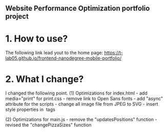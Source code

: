 ## Website Performance Optimization portfolio project

# 1. How to use?
The following link lead yout to the home page:
  https://t-lab05.github.io/frontend-nanodegree-mobile-portfolio/
  
# 2. What I change?
  I changed the following point.
  (1) Optimizations for index.html
    - add media="print" for print.css
    - remove link to Open Sans fonts
    - add "async" attribute for the scripts 
    - change all image file from JPEG to SVG
    - insert style properties in <img> tags
    
   (2) Optimizations for main.js
    - remove the "updatesPositions" function
    - revised the "changePizzaSizes" function
      
    
